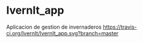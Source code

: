 # IvernIt_app
Aplicacion de gestion de invernaderos https://travis-ci.org/IvernIt/IvernIt_app.svg?branch=master
